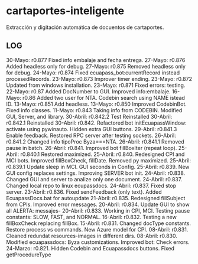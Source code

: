 # cartaportes-inteligente
Extracción y digitación automática de docuentos de cartaportes.

## LOG
30-Mayo: r0.877 Fixed info embalaje and fecha entrega.
27-Mayo: r0.876 Added headless only for debug.
27-Mayo: r0.875 Removed headless only for debug.
24-Mayo: r0.874 Fixed ecuapass_bot:currentRecord instead procesedRecords.
23-Mayo: r0.873 Improver timer ending.
23-Mayo: r0.872 Updated from windows installation.
23-Mayo: r0.871 Fixed errors: testing.
22-Mayo: r0.87  Added DocNumber to GUI. Improved info:embalaje.
16-Mayo: r0.86  Added two user for NTA. Codebin search using NAME istead ID.
13-Mayo: r0.851 Add headless.
13-Mayo: r0.850 Improved CodebinBot. Fixed info classes.
11-Mayo: r0.843 Taking info from CODEBIN. Modified GUI, Server, and library.
30-Abril: r0.842.2 Test Reinstalled
30-Abril: r0.842.1 Reinstalled
30-Abril: r0.842. Refactored bot initEcuapassWindow: activate using pywinauto. Hidden extra GUI buttons. 
29-Abril: r0.841.3 Enable feedback. Restored RPC server after testing sockets.
26-Abril: r0.841.2 Changed info tipoProc Byza===NTA.
26-Abril: r0.841.1 Removed pause in batch.
26-Abril: r0.841. Improved bot fillBoxIter (repeat loop).
25-Abril: r0.840.1 Restored maximized.
25-Abril: r0.840. Redesigned CPI and MCI bots. Improved fillBoxCheck, fillDate. Removed py maximized.
25-Abril: r0.839.1 Update sleep in MCI. GUI seconds in Config.
25-Abril: r0.839. New GUI config replaces settings. Improving SERVER bot init. 
24-Abril: r0.838. Changed GUI and server to analize only one document.
24-Abril: r0.837. Changed local repo to linux ecupassdocs.
24-Abril: r0.837. Fixed stop server.
23-Abril: r0.836. Fixed sendFeedback (only text). Added EcuapassDocs.bat for autoupdate
21-Abril: r0.835. Redesigned fillSubject from CPIs. Improved error messages.
20-Abril: r0.834. Update GUI to show all ALERTA: messajes-
20-Abril: r0.833. Working in CPI, MCI. Testing pause constants: SLOW, FAST, and NORMAL.
16-Abril: r0.832. Testing a new fillBoxCheck replacing fillBox.
15-Abril: r0.831. Changed docType constants. Restore process vs commands. New Azure model for CPI.
08-Abril: r0.831. Cleaned redundat resources-images in different dirs.
08-Abril: r0.830. Modified ecuapassdocs: Byza customizations. Improved bot: Check errors.
24-Marzo: r0.821. Hidden  Codebin and Ecuapassdocs buttons. Fixed getProcedureType

